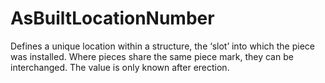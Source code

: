 AsBuiltLocationNumber
=====================

Defines a unique location within a structure, the ‘slot’ into which the piece was installed. Where pieces share the same piece mark, they can be interchanged. The value is only known after erection.
